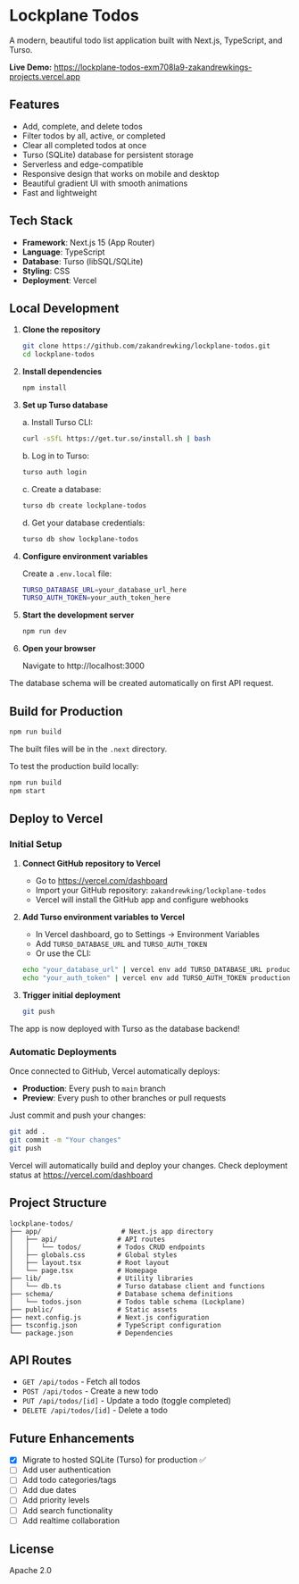 # Lockplane Todos

A modern, beautiful todo list application built with Next.js, TypeScript, and Turso.

**Live Demo:** https://lockplane-todos-exm708la9-zakandrewkings-projects.vercel.app

## Features

- Add, complete, and delete todos
- Filter todos by all, active, or completed
- Clear all completed todos at once
- Turso (SQLite) database for persistent storage
- Serverless and edge-compatible
- Responsive design that works on mobile and desktop
- Beautiful gradient UI with smooth animations
- Fast and lightweight

## Tech Stack

- **Framework**: Next.js 15 (App Router)
- **Language**: TypeScript
- **Database**: Turso (libSQL/SQLite)
- **Styling**: CSS
- **Deployment**: Vercel

## Local Development

1. **Clone the repository**
   ```bash
   git clone https://github.com/zakandrewking/lockplane-todos.git
   cd lockplane-todos
   ```

2. **Install dependencies**
   ```bash
   npm install
   ```

3. **Set up Turso database**

   a. Install Turso CLI:
   ```bash
   curl -sSfL https://get.tur.so/install.sh | bash
   ```

   b. Log in to Turso:
   ```bash
   turso auth login
   ```

   c. Create a database:
   ```bash
   turso db create lockplane-todos
   ```

   d. Get your database credentials:
   ```bash
   turso db show lockplane-todos
   ```

4. **Configure environment variables**

   Create a `.env.local` file:
   ```bash
   TURSO_DATABASE_URL=your_database_url_here
   TURSO_AUTH_TOKEN=your_auth_token_here
   ```

5. **Start the development server**
   ```bash
   npm run dev
   ```

6. **Open your browser**

   Navigate to http://localhost:3000

The database schema will be created automatically on first API request.

## Build for Production

```bash
npm run build
```

The built files will be in the `.next` directory.

To test the production build locally:

```bash
npm run build
npm start
```

## Deploy to Vercel

### Initial Setup

1. **Connect GitHub repository to Vercel**
   - Go to https://vercel.com/dashboard
   - Import your GitHub repository: `zakandrewking/lockplane-todos`
   - Vercel will install the GitHub app and configure webhooks

2. **Add Turso environment variables to Vercel**
   - In Vercel dashboard, go to Settings → Environment Variables
   - Add `TURSO_DATABASE_URL` and `TURSO_AUTH_TOKEN`
   - Or use the CLI:
   ```bash
   echo "your_database_url" | vercel env add TURSO_DATABASE_URL production
   echo "your_auth_token" | vercel env add TURSO_AUTH_TOKEN production
   ```

3. **Trigger initial deployment**
   ```bash
   git push
   ```

The app is now deployed with Turso as the database backend!

### Automatic Deployments

Once connected to GitHub, Vercel automatically deploys:
- **Production**: Every push to `main` branch
- **Preview**: Every push to other branches or pull requests

Just commit and push your changes:
```bash
git add .
git commit -m "Your changes"
git push
```

Vercel will automatically build and deploy your changes. Check deployment status at https://vercel.com/dashboard

## Project Structure

```
lockplane-todos/
├── app/                    # Next.js app directory
│   ├── api/               # API routes
│   │   └── todos/         # Todos CRUD endpoints
│   ├── globals.css        # Global styles
│   ├── layout.tsx         # Root layout
│   └── page.tsx           # Homepage
├── lib/                   # Utility libraries
│   └── db.ts              # Turso database client and functions
├── schema/                # Database schema definitions
│   └── todos.json         # Todos table schema (Lockplane)
├── public/                # Static assets
├── next.config.js         # Next.js configuration
├── tsconfig.json          # TypeScript configuration
└── package.json           # Dependencies
```

## API Routes

- `GET /api/todos` - Fetch all todos
- `POST /api/todos` - Create a new todo
- `PUT /api/todos/[id]` - Update a todo (toggle completed)
- `DELETE /api/todos/[id]` - Delete a todo

## Future Enhancements

- [x] Migrate to hosted SQLite (Turso) for production ✅
- [ ] Add user authentication
- [ ] Add todo categories/tags
- [ ] Add due dates
- [ ] Add priority levels
- [ ] Add search functionality
- [ ] Add realtime collaboration

## License

Apache 2.0
